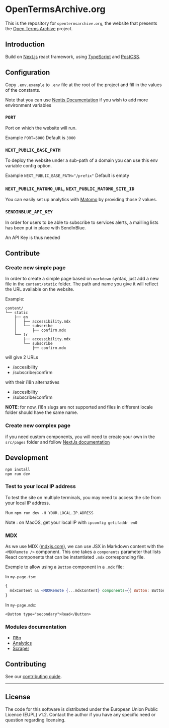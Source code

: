 # OpenTermsArchive.org

This is the repository for `opentermsarchive.org`, the website that presents the [Open Terms Archive](https://github.com/OpenTermsArchive/engine) project.

## Introduction

Build on [Next.js](https://nextjs.org) react framework, using [TypeScript](https://www.typescriptlang.org/) and [PostCSS](https://postcss.org/).

## Configuration

Copy `.env.example` to `.env` file at the root of the project and fill in the values of the constants.

Note that you can use [Nextjs Documentation](https://nextjs.org/docs/basic-features/environment-variables#loading-environment-variables) if you wish to add more environment variables

### `PORT`

Port on which the website will run.

Example `PORT=5000`
Default is `3000`

### `NEXT_PUBLIC_BASE_PATH`

To deploy the website under a sub-path of a domain you can use this env variable config option.

Example `NEXT_PUBLIC_BASE_PATH="/prefix"`
Default is empty

### `NEXT_PUBLIC_MATOMO_URL`, `NEXT_PUBLIC_MATOMO_SITE_ID`

You can easily set up analytics with [Matomo](https://matomo.org/) by providing those 2 values.

### `SENDINBLUE_API_KEY`

In order for users to be able to subscribe to services alerts, a mailling lists has been put in place with SendInBlue.

An API Key is thus needed

## Contribute

### Create new simple page

In order to create a simple page based on `markdown` syntax, just add a new file in the `content/static` folder.
The path and name you give it will reflect the URL available on the website.

Example:

```
content/
└── static
    ├── en
    │   ├── accessibility.mdx
    │   └── subscribe
    │       ├── confirm.mdx
    └── fr
        ├── accessibility.mdx
        └── subscribe
            ├── confirm.mdx
```

will give 2 URLs

- /accesibility
- /subscribe/confirm

with their i18n alternatives

- /accesibility
- /subscribe/confirm

**NOTE**: for now, i18n slugs are not supported and files in different locale folder should have the same name.

### Create new complex page

if you need custom components, you will need to create your own in the `src/pages` folder and follow [NextJs documentation](https://nextjs.org)

## Development

```
npm install
npm run dev
```

### Test to your local IP address

To test the site on multiple terminals, you may need to access the site from your local IP address.

Run `npm run dev -H YOUR.LOCAL.IP.ADRESS`

Note : on MacOS, get your local IP with `ipconfig getifaddr en0`

### MDX

As we use MDX ([mdxjs.com](https://mdxjs.com/)), we can use JSX in Markdown content with the `<MDXRemote />` component. This one takes a `components` parameter that lists React components that can be instantiated `.mdx` corresponding file.

Exemple to allow using a `Button` component in a `.mdx` file:

In `my-page.tsx`:

```jsx
{
  mdxContent && <MDXRemote {...mdxContent} components={{ Button: Button }} />;
}
```

In `my-page.mdx`:

```mdx
<Button type="secondary">Read</Button>
```

### Modules documentation

- [I18n](./src/modules/I18n/README.md)
- [Analytics](./src/modules/Analytics/README.md)
- [Scraper](./src/modules/Scraper/README.md)

## Contributing

See our [contributing guide](CONTRIBUTING.md).

---

## License

The code for this software is distributed under the European Union Public Licence (EUPL) v1.2.
Contact the author if you have any specific need or question regarding licensing.
